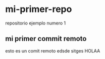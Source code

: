 # mi-primer-repo
repositorio ejemplo numero 1

## mi primer commit remoto
esto es un comit remoto edsde sitges HOLAA
